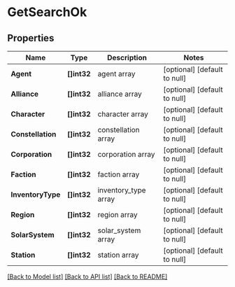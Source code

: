 # GetSearchOk

## Properties
Name | Type | Description | Notes
------------ | ------------- | ------------- | -------------
**Agent** | **[]int32** | agent array | [optional] [default to null]
**Alliance** | **[]int32** | alliance array | [optional] [default to null]
**Character** | **[]int32** | character array | [optional] [default to null]
**Constellation** | **[]int32** | constellation array | [optional] [default to null]
**Corporation** | **[]int32** | corporation array | [optional] [default to null]
**Faction** | **[]int32** | faction array | [optional] [default to null]
**InventoryType** | **[]int32** | inventory_type array | [optional] [default to null]
**Region** | **[]int32** | region array | [optional] [default to null]
**SolarSystem** | **[]int32** | solar_system array | [optional] [default to null]
**Station** | **[]int32** | station array | [optional] [default to null]

[[Back to Model list]](../README.md#documentation-for-models) [[Back to API list]](../README.md#documentation-for-api-endpoints) [[Back to README]](../README.md)


